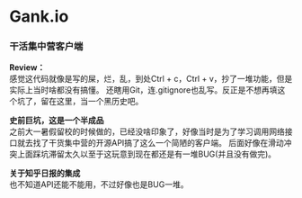 # Gank.io
### 干活集中营客户端

**Review：**  
感觉这代码就像是写的屎，烂，乱，到处Ctrl + c，Ctrl + v，抄了一堆功能，但是实际上当时啥都没有搞懂。
还瞎用Git，连.gitignore也乱写。反正是不想再填这个坑了，留在这里，当一个黑历史吧。

**史前巨坑，这是一个半成品**  
之前大一暑假留校的时候做的，已经没啥印象了，好像当时是为了学习调用网络接口就去找了干货集中营的开源API搞了这么一个简陋的客户端。
后面好像在滑动冲突上面踩坑滞留太久以至于这玩意到现在都还是有一堆BUG(并且没有做完)。

**关于知乎日报的集成**  
也不知道API还能不能用，不过好像也是BUG一堆。
